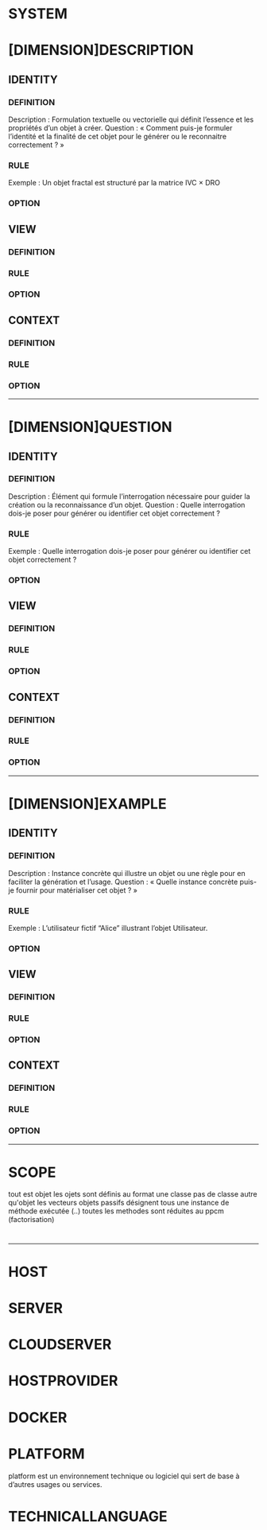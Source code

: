 # SYSTEM

# [DIMENSION]DESCRIPTION
## IDENTITY
### DEFINITION
Description : Formulation textuelle ou vectorielle qui définit l’essence et les propriétés d’un objet à créer.
Question : « Comment puis-je formuler l’identité et la finalité de cet objet pour le générer ou le reconnaitre correctement ? »
### RULE
Exemple :  Un objet fractal est structuré par la matrice IVC × DRO 
### OPTION
## VIEW
### DEFINITION
### RULE
### OPTION
## CONTEXT
### DEFINITION
### RULE
### OPTION
------------------------------------------------------------------

# [DIMENSION]QUESTION
## IDENTITY
### DEFINITION
Description : Élément qui formule l’interrogation nécessaire pour guider la création ou la reconnaissance d’un objet.
Question : Quelle interrogation dois-je poser pour générer ou identifier cet objet correctement ?
### RULE
Exemple : Quelle interrogation dois-je poser pour générer ou identifier cet objet correctement ?

### OPTION
## VIEW
### DEFINITION
### RULE
### OPTION
## CONTEXT
### DEFINITION
### RULE
### OPTION
------------------------------------------------------------------


# [DIMENSION]EXAMPLE
## IDENTITY
### DEFINITION
Description : Instance concrète qui illustre un objet ou une règle pour en faciliter la génération et l’usage.
Question : « Quelle instance concrète puis-je fournir pour matérialiser cet objet ? »
### RULE
Exemple : L’utilisateur  fictif “Alice” illustrant l’objet Utilisateur.
### OPTION
## VIEW
### DEFINITION
### RULE
### OPTION
## CONTEXT
### DEFINITION
### RULE
### OPTION
------------------------------------------------------------------

# SCOPE

tout est objet
les ojets sont définis au format une classe
pas de classe autre qu'objet
les vecteurs objets passifs désignent tous une instance de méthode exécutée (<method>.<object>.<bundleparams>)
toutes les methodes sont réduites au ppcm (factorisation)

#
---
# HOST
# SERVER
# CLOUDSERVER
# HOSTPROVIDER




# DOCKER
# PLATFORM
platform est un environnement technique ou logiciel qui sert de base à d’autres usages ou services.
# TECHNICALLANGUAGE
